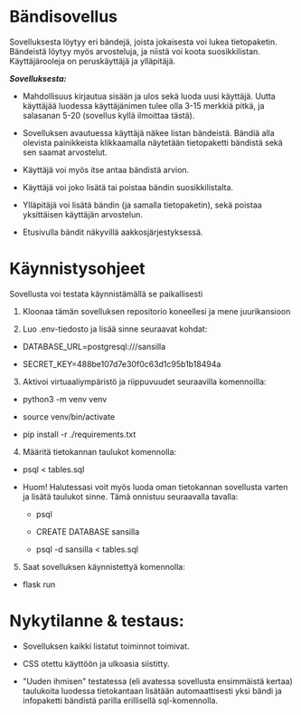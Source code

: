 # Bändisovellus #

Sovelluksesta löytyy eri bändejä, joista jokaisesta voi lukea tietopaketin. Bändeistä löytyy myös arvosteluja, ja niistä voi koota suosikkilistan. Käyttäjärooleja on peruskäyttäjä ja ylläpitäjä.

***Sovelluksesta:***

- Mahdollisuus kirjautua sisään ja ulos sekä luoda uusi käyttäjä. Uutta käyttäjää luodessa käyttäjänimen tulee olla 3-15 merkkiä pitkä, ja salasanan 5-20 (sovellus kyllä ilmoittaa tästä).

- Sovelluksen avautuessa käyttäjä näkee listan bändeistä. Bändiä alla olevista painikkeista klikkaamalla näytetään tietopaketti bändistä sekä sen saamat arvostelut.

- Käyttäjä voi myös itse antaa bändistä arvion.

- Käyttäjä voi joko lisätä tai poistaa bändin suosikkilistalta.

- Ylläpitäjä voi lisätä bändin (ja samalla tietopaketin), sekä poistaa yksittäisen käyttäjän arvostelun.

- Etusivulla bändit näkyvillä aakkosjärjestyksessä.

# Käynnistysohjeet #

Sovellusta voi testata käynnistämällä se paikallisesti

1. Kloonaa tämän sovelluksen repositorio koneellesi ja mene juurikansioon

2. Luo .env-tiedosto ja lisää sinne seuraavat kohdat:

- DATABASE_URL=postgresql:///sansilla

- SECRET_KEY=488be107d7e30f0c63d1c95b1b18494a

3. Aktivoi virtuaaliympäristö ja riippuvuudet seuraavilla komennoilla:

- python3 -m venv venv

- source venv/bin/activate

- pip install -r ./requirements.txt

4. Määritä tietokannan taulukot komennolla:

- psql < tables.sql

- Huom! Halutessasi voit myös luoda oman tietokannan sovellusta varten ja lisätä taulukot sinne. Tämä onnistuu seuraavalla tavalla:

    - psql

    - CREATE DATABASE sansilla

    - psql -d sansilla < tables.sql

5. Saat sovelluksen käynnistettyä komennolla:

- flask run

# Nykytilanne & testaus: #

- Sovelluksen kaikki listatut toiminnot toimivat.

- CSS otettu käyttöön ja ulkoasia siistitty.

- "Uuden ihmisen" testatessa (eli avatessa sovellusta ensimmäistä kertaa) taulukoita luodessa tietokantaan lisätään automaattisesti yksi bändi ja infopaketti bändistä parilla erillisellä sql-komennolla.
